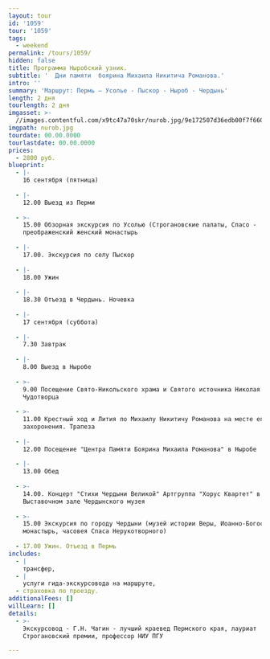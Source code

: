 ```yaml
---
layout: tour
id: '1059'
tour: '1059'
tags:
  - weekend
permalink: /tours/1059/
hidden: false
title: Программа Ныробский узник.
subtitle: '  Дни памяти  боярина Михаила Никитича Романова.'
intro: ''
summary: 'Маршрут: Пермь – Усолье - Пыскор - Ныроб - Чердынь'
length: 2 дня
tourlength: 2 дня
imgasset: >-
  //images.contentful.com/x9tc47a70skr/nurob.jpg/9e172507d36edb00f7f660e8606fb69e/nurob.jpg
imgpath: nurob.jpg
tourdate: 00.00.0000
tourlastdate: 00.00.0000
prices:
  - 2800 руб.
blueprint:
  - |-
    16 сентября (пятница)
     
  - |-
    12.00 Выезд из Перми
     
  - >-
    15.00 Обзорная экскурсия по Усолью (Строгановские палаты, Спасо -
    преображенский женский монастырь
     
  - |-
    17.00. Экскурсия по селу Пыскор
     
  - |-
    18.00 Ужин
     
  - |-
    18.30 Отъезд в Чердынь. Ночевка
     
  - |-
    17 сентября (суббота)
     
  - |-
    7.30 Завтрак
     
  - |-
    8.00 Выезд в Ныробе
     
  - >-
    9.00 Посещение Свято-Никольского храма и Святого источника Николая
    Чудотворца
     
  - >-
    11.00 Крестный ход и Лития по Михаилу Никитичу Романова на месте его
    захоронения. Трапеза
     
  - |-
    12.00 Посещение "Центра Памяти Боярина Михаила Романова" в Ныробе
     
  - |-
    13.00 Обед
     
  - >-
    14.00. Концерт "Стихи Чердыни Великой" Артгруппа "Хорус Квартет" в
    Выставочном зале Чердынского музея
     
  - >-
    15.00 Экскурсия по городу Чердыни (музей истории Веры, Иоанно-Богословский
    монастырь, часовея Спаса Нерукотворного)
     
  - 17.00 Ужин. Отъезд в Пермь
includes:
  - |
    трансфер,
  - |
    услуги гида-экскурсовода на маршруте,
  - страховка по проезду.
additionalFees: []
willLearn: []
details:
  - >-
    Экскурсовод - Г.Н. Чагин - лучший краевед Пермского края, лауриат
    Строгановский премии, профессор НИУ ПГУ

---
```

